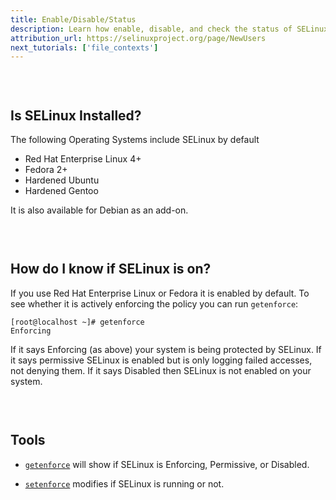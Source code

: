 ```yaml
---
title: Enable/Disable/Status
description: Learn how enable, disable, and check the status of SELinux
attribution_url: https://selinuxproject.org/page/NewUsers
next_tutorials: ['file_contexts']
---
```


<p style="padding-top:30px">
  <h2>Is SELinux Installed?</h2>
</p>

The following Operating Systems include SELinux by default

* Red Hat Enterprise Linux 4+
* Fedora 2+
* Hardened Ubuntu
* Hardened Gentoo

It is also available for Debian as an add-on.

<p style="padding-top:30px">
  <h2>How do I know if SELinux is on?</h2>
</p>

If you use Red Hat Enterprise Linux or Fedora it is enabled by default. To see
whether it is actively enforcing the policy you can run `getenforce`:

```
[root@localhost ~]# getenforce
Enforcing
```

If it says Enforcing (as above) your system is being protected by SELinux. If
it says permissive SELinux is enabled but is only logging failed accesses, not
denying them. If it says Disabled then SELinux is not enabled on your system. 

<p style="padding-top:30px">
  <h2>Tools</h2>
</p>

* [`getenforce`](https://linux.die.net/man/8/getenforce) will show if SELinux
is Enforcing, Permissive, or Disabled.

* [`setenforce`](https://linux.die.net/man/8/setenforce) modifies if SELinux
is running or not.
